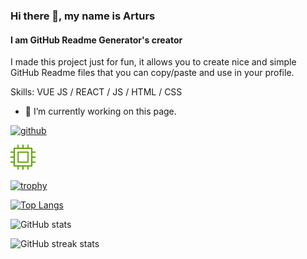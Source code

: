 ### Hi there 👋, my name is Arturs
#### I am GitHub Readme Generator's creator


I made this project just for fun, it allows you to create nice and simple GitHub Readme files that you can copy/paste and use in your profile.

Skills: VUE JS / REACT / JS / HTML / CSS

- 🔭 I’m currently working on this page. 


[<img src='https://cdn.jsdelivr.net/npm/simple-icons@3.0.1/icons/github.svg' alt='github' height='40'>](https://github.com/nasir-uddin-dev)  

<a href='https://docs.github.com/en/developers'><img src='https://raw.githubusercontent.com/acervenky/animated-github-badges/master/assets/devbadge.gif' width='40' height='40'></a> 

[![trophy](https://github-profile-trophy.vercel.app/?username=nasir-uddin-dev)](https://github.com/ryo-ma/github-profile-trophy)

[![Top Langs](https://github-readme-stats.vercel.app/api/top-langs/?username=nasir-uddin-dev)](https://github.com/anuraghazra/github-readme-stats)

![GitHub stats](https://github-readme-stats.vercel.app/api?username=nasir-uddin-dev&show_icons=true)  

![GitHub streak stats](https://streak-stats.demolab.com/?user=nasir-uddin-dev)  



